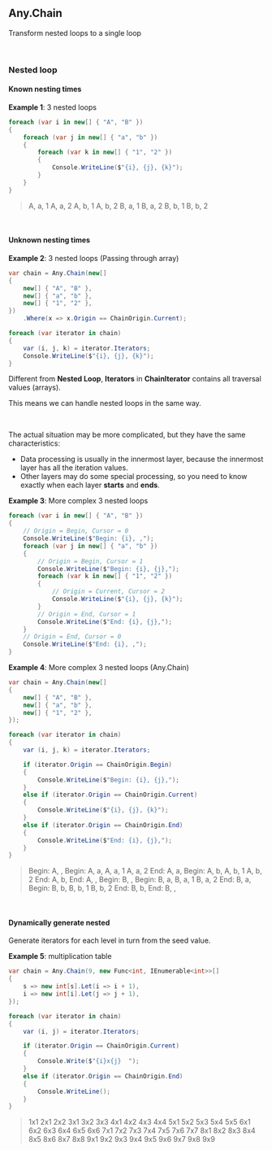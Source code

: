 ## Any.Chain

Transform nested loops to a single loop

<br/>

### Nested loop

#### Known nesting times

**Example 1**: 3 nested loops

```csharp
foreach (var i in new[] { "A", "B" })
{
    foreach (var j in new[] { "a", "b" })
    {
        foreach (var k in new[] { "1", "2" })
        {
            Console.WriteLine($"{i}, {j}, {k}");
        }
    }
}
```

> A, a, 1
> A, a, 2
> A, b, 1
> A, b, 2
> B, a, 1
> B, a, 2
> B, b, 1
> B, b, 2

<br/>

#### Unknown nesting times

**Example 2**: 3 nested loops (Passing through array)

```csharp
var chain = Any.Chain(new[]
{
    new[] { "A", "B" },
    new[] { "a", "b" },
    new[] { "1", "2" },
})
    .Where(x => x.Origin == ChainOrigin.Current);

foreach (var iterator in chain)
{
    var (i, j, k) = iterator.Iterators;
    Console.WriteLine($"{i}, {j}, {k}");
}
```

Different from **Nested Loop**, **Iterators** in **ChainIterator** contains all traversal values (arrays).

This means we can handle nested loops in the same way.

<br/>

The actual situation may be more complicated, but they have the same characteristics:

- Data processing is usually in the innermost layer, because the innermost layer has all the iteration values.
- Other layers may do some special processing, so you need to know exactly when each layer **starts** and **ends**.

**Example 3**: More complex 3 nested loops

```csharp
foreach (var i in new[] { "A", "B" })
{
    // Origin = Begin, Cursor = 0
    Console.WriteLine($"Begin: {i}, ,");
    foreach (var j in new[] { "a", "b" })
    {
        // Origin = Begin, Cursor = 1
        Console.WriteLine($"Begin: {i}, {j},");
        foreach (var k in new[] { "1", "2" })
        {
            // Origin = Current, Cursor = 2
            Console.WriteLine($"{i}, {j}, {k}");
        }
        // Origin = End, Cursor = 1
        Console.WriteLine($"End: {i}, {j},");
    }
    // Origin = End, Cursor = 0
    Console.WriteLine($"End: {i}, ,");
}
```

**Example 4**: More complex 3 nested loops (Any.Chain)

```csharp
var chain = Any.Chain(new[]
{
    new[] { "A", "B" },
    new[] { "a", "b" },
    new[] { "1", "2" },
});

foreach (var iterator in chain)
{
    var (i, j, k) = iterator.Iterators;

    if (iterator.Origin == ChainOrigin.Begin)
    {
        Console.WriteLine($"Begin: {i}, {j},");
    }
    else if (iterator.Origin == ChainOrigin.Current)
    {
        Console.WriteLine($"{i}, {j}, {k}");
    }
    else if (iterator.Origin == ChainOrigin.End)
    {
        Console.WriteLine($"End: {i}, {j},");
    }
}
```

> Begin: A, ,
> Begin: A, a,
> A, a, 1
> A, a, 2
> End: A, a,
> Begin: A, b,
> A, b, 1
> A, b, 2
> End: A, b,
> End: A, ,
> Begin: B, ,
> Begin: B, a,
> B, a, 1
> B, a, 2
> End: B, a,
> Begin: B, b,
> B, b, 1
> B, b, 2
> End: B, b,
> End: B, ,

<br/>

#### Dynamically generate nested

Generate iterators for each level in turn from the seed value.

**Example 5**: multiplication table

```csharp
var chain = Any.Chain(9, new Func<int, IEnumerable<int>>[]
{
    s => new int[s].Let(i => i + 1),
    i => new int[i].Let(j => j + 1),
});

foreach (var iterator in chain)
{
    var (i, j) = iterator.Iterators;

    if (iterator.Origin == ChainOrigin.Current)
    {
        Console.Write($"{i}x{j}  ");
    }
    else if (iterator.Origin == ChainOrigin.End)
    {
        Console.WriteLine();
    }
}
```

> 1x1 
> 2x1 2x2 
> 3x1 3x2 3x3 
> 4x1 4x2 4x3 4x4 
> 5x1 5x2 5x3 5x4 5x5 
> 6x1 6x2 6x3 6x4 6x5 6x6 
> 7x1 7x2 7x3 7x4 7x5 7x6 7x7 
> 8x1 8x2 8x3 8x4 8x5 8x6 8x7 8x8 
> 9x1 9x2 9x3 9x4 9x5 9x6 9x7 9x8 9x9 

